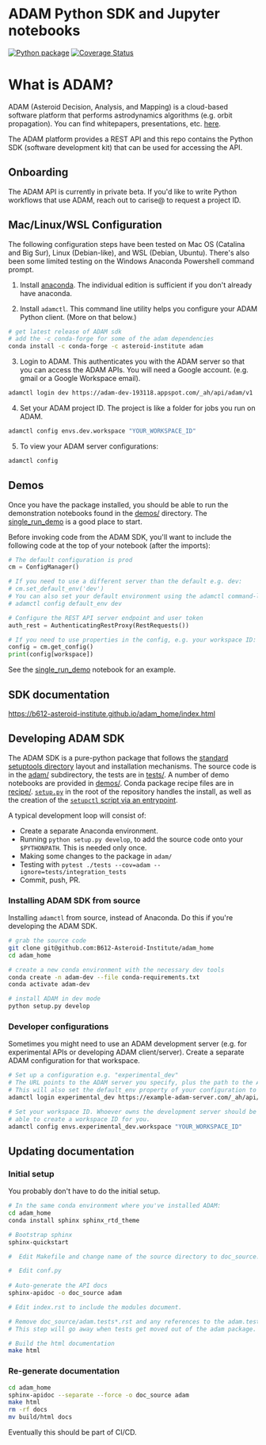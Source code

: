 #  ADAM Python SDK and Jupyter notebooks

[![Python package](https://github.com/B612-Asteroid-Institute/adam_home/workflows/Python%20package/badge.svg)](https://github.com/B612-Asteroid-Institute/adam_home/actions?query=workflow%3A%22Python+package%22)
[![Coverage Status](https://codecov.io/gh/B612-Asteroid-Institute/adam_home/branch/master/graph/badge.svg?token=3oTxQRvdID)](https://codecov.io/gh/B612-Asteroid-Institute/adam_home)

# What is ADAM?

ADAM (Asteroid Decision, Analysis, and Mapping) is a cloud-based software platform that performs astrodynamics algorithms (e.g. orbit propagation). You can find whitepapers, presentations, etc. [here](https://adam.b612foundation.org).

The ADAM platform provides a REST API and this repo contains the Python SDK (software development kit) that can be used for accessing the API.

## Onboarding

The ADAM API is currently in private beta. If you'd like to write Python workflows that use ADAM, reach out to carise@ to request a project ID.

## Mac/Linux/WSL Configuration

The following configuration steps have been tested on Mac OS (Catalina and Big Sur), Linux (Debian-like), and WSL (Debian, Ubuntu). There's also been some limited testing on the Windows Anaconda Powershell command prompt.

1. Install [anaconda](https://www.anaconda.com/). The individual edition is sufficient if you don't already have anaconda.

2. Install `adamctl`. This command line utility helps you configure your ADAM Python client. (More on that below.)

```bash
# get latest release of ADAM sdk
# add the -c conda-forge for some of the adam dependencies
conda install -c conda-forge -c asteroid-institute adam
```

3. Login to ADAM. This authenticates you with the ADAM server so that you can access the ADAM APIs. You will need a Google account. (e.g. gmail or a Google Workspace email).

```bash
adamctl login dev https://adam-dev-193118.appspot.com/_ah/api/adam/v1
```

4. Set your ADAM project ID. The project is like a folder for jobs you run on ADAM.

```bash
adamctl config envs.dev.workspace "YOUR_WORKSPACE_ID"
```

5. To view your ADAM server configurations:

```bash
adamctl config
```

## Demos

Once you have the package installed, you should be able to run the demonstration
notebooks found in the [demos/](demos/) directory. The [single_run_demo](demos/single_run_demo.ipynb)
is a good place to start.

Before invoking code from the ADAM SDK, you'll want to include the following code at the top of your notebook (after the imports):

```python
# The default configuration is prod
cm = ConfigManager()

# If you need to use a different server than the default e.g. dev:
# cm.set_default_env('dev')
# You can also set your default environment using the adamctl command-line tool, e.g.
# adamctl config default_env dev

# Configure the REST API server endpoint and user token
auth_rest = AuthenticatingRestProxy(RestRequests())

# If you need to use properties in the config, e.g. your workspace ID:
config = cm.get_config()
print(config[workspace])
```

See the [single_run_demo](demos/single_run_demo.ipynb) notebook for an example.

## SDK documentation

https://b612-asteroid-institute.github.io/adam_home/index.html

## Developing ADAM SDK

The ADAM SDK is a pure-python package that follows the [standard
setuptools directory](https://python-packaging.readthedocs.io/en/latest/minimal.html) layout and installation mechanisms.
The source code is in the [adam/](adam/) subdirectory, the tests are in
[tests/](tests/). A number of demo notebooks are provided in [demos/](demos/). Conda
package recipe files are in [recipe/](recipe/). [`setup.py`](setup.py) in the root of the
repository handles the install, as well as the creation of the [`setupctl`
script via an
entrypoint](https://setuptools.readthedocs.io/en/latest/setuptools.html#automatic-script-creation).

A typical development loop will consist of:

  * Create a separate Anaconda environment.
  * Running `python setup.py develop`, to add the source code onto your
    `$PYTHONPATH`. This is needed only once.
  * Making some changes to the package in `adam/`
  * Testing with `pytest ./tests --cov=adam --ignore=tests/integration_tests`
  * Commit, push, PR.

### Installing ADAM SDK from source

Installing `adamctl` from source, instead of Anaconda. Do this if you're developing the ADAM SDK.

```bash
# grab the source code
git clone git@github.com:B612-Asteroid-Institute/adam_home
cd adam_home

# create a new conda environment with the necessary dev tools
conda create -n adam-dev --file conda-requirements.txt
conda activate adam-dev

# install ADAM in dev mode
python setup.py develop
```

### Developer configurations

Sometimes you might need to use an ADAM development server (e.g. for experimental APIs or developing ADAM client/server). 
Create a separate ADAM configuration for that workspace.

```bash
# Set up a configuration e.g. "experimental_dev"
# The URL points to the ADAM server you specify, plus the path to the API.
# This will also set the default_env property of your configuration to "experimental_dev".
adamctl login experimental_dev https://example-adam-server.com/_ah/api/adam/v1

# Set your workspace ID. Whoever owns the development server should be
# able to create a workspace ID for you.
adamctl config envs.experimental_dev.workspace "YOUR_WORKSPACE_ID"
```

## Updating documentation

### Initial setup

You probably don't have to do the initial setup.

```bash
# In the same conda environment where you've installed ADAM:
cd adam_home
conda install sphinx sphinx_rtd_theme

# Bootstrap sphinx
sphinx-quickstart

#  Edit Makefile and change name of the source directory to doc_source.

#  Edit conf.py
 
# Auto-generate the API docs
sphinx-apidoc -o doc_source adam

# Edit index.rst to include the modules document.

# Remove doc_source/adam.tests*.rst and any references to the adam.tests package.
# This step will go away when tests get moved out of the adam package.

# Build the html documentation
make html
```

### Re-generate documentation

```bash
cd adam_home
sphinx-apidoc --separate --force -o doc_source adam
make html
rm -rf docs
mv build/html docs
```

Eventually this should be part of CI/CD.
